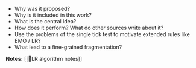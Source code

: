 - Why was it proposed?
- Why is it included in this work?
- What is the central idea?
- How does it perform? What do other sources write about it?
- Use the problems of the single tick test to motivate extended rules like EMO / LR?
- What lead to a fine-grained  fragmentation?

**Notes:**
[[🔢LR algorithm notes]]